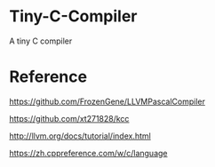 # Tiny-C-Compiler
A tiny C compiler

# Reference
https://github.com/FrozenGene/LLVMPascalCompiler

https://github.com/xt271828/kcc

http://llvm.org/docs/tutorial/index.html

https://zh.cppreference.com/w/c/language
